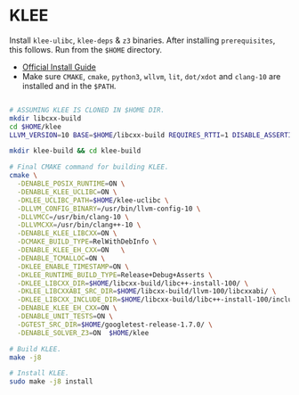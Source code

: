 # KLEE

Install `klee-ulibc`, `klee-deps` & `z3` binaries.
After installing `prerequisites`, this follows. Run from the `$HOME` directory.

- [Official Install Guide](https://github.com/klee/klee.github.io/blob/master/build-llvm9.md)
- Make sure `CMAKE`, `cmake`, `python3`, `wllvm`, `lit`, `dot/xdot` and `clang-10` are installed and in the `$PATH`.

```bash

# ASSUMING KLEE IS CLONED IN $HOME DIR.
mkdir libcxx-build
cd $HOME/klee
LLVM_VERSION=10 BASE=$HOME/libcxx-build REQUIRES_RTTI=1 DISABLE_ASSERTIONS=1 ENABLE_DEBUG=0 ENABLE_OPTIMIZED=1 ./scripts/build/build.sh libcxx

mkdir klee-build && cd klee-build

# Final CMAKE command for building KLEE.
cmake \
  -DENABLE_POSIX_RUNTIME=ON \
  -DENABLE_KLEE_UCLIBC=ON \
  -DKLEE_UCLIBC_PATH=$HOME/klee-uclibc \
  -DLLVM_CONFIG_BINARY=/usr/bin/llvm-config-10 \
  -DLLVMCC=/usr/bin/clang-10 \
  -DLLVMCXX=/usr/bin/clang++-10 \
  -DENABLE_KLEE_LIBCXX=ON \
  -DCMAKE_BUILD_TYPE=RelWithDebInfo \
  -DENABLE_KLEE_EH_CXX=ON	\
  -DENABLE_TCMALLOC=ON \
  -DKLEE_ENABLE_TIMESTAMP=ON \
  -DKLEE_RUNTIME_BUILD_TYPE=Release+Debug+Asserts \
  -DKLEE_LIBCXX_DIR=$HOME/libcxx-build/libc++-install-100/ \
  -DKLEE_LIBCXXABI_SRC_DIR=$HOME/libcxx-build/llvm-100/libcxxabi/ \
  -DKLEE_LIBCXX_INCLUDE_DIR=$HOME/libcxx-build/libc++-install-100/include/c++/v1/ \
  -DENABLE_KLEE_EH_CXX=ON \
  -DENABLE_UNIT_TESTS=ON \
  -DGTEST_SRC_DIR=$HOME/googletest-release-1.7.0/ \
  -DENABLE_SOLVER_Z3=ON  $HOME/klee

# Build KLEE.
make -j8

# Install KLEE.
sudo make -j8 install
```
